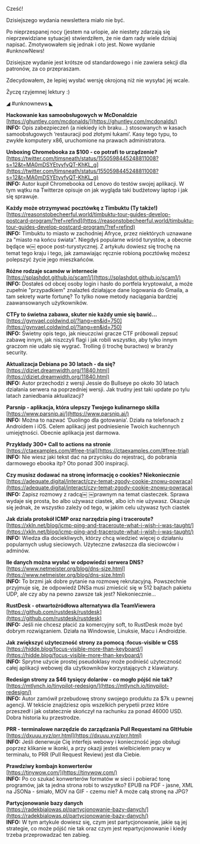 Cześć!

Dzisiejszego wydania newslettera miało nie być.

Po nieprzespanej nocy (jestem na urlopie, ale niestety zdarzają się nieprzewidziane sytuacje) stwierdziłem, że nie dam rady wiele dzisiaj napisać. Zmotywowałem się jednak i oto jest. Nowe wydanie #unknowNews!

Dzisiejsze wydanie jest krótsze od standardowego i nie zawiera sekcji dla patronów, za co przepraszam.

Zdecydowałem, że lepiej wysłać wersję okrojoną niż nie wysyłać jej wcale.

 

Życzę rzyjemnej lektury :)

 

 

◢ #unknownews ◣

**Hackowanie kas samoobsługowych w McDonaldzie**  
[https://ghuntley.com/mcdonalds/](https://ghuntley.com/mcdonalds/)  
**INFO:** Opis zabezpieczeń (a niekiedy ich braku...) stosowanych w kasach samoobsługowych &lsquo;restauracji pod złotymi łukami&rsquo;. Kasy tego typu, to zwykłe komputery x86, uruchomione na prawach administratora.  

**Unboxing Chromebooka za $100 - co potrafi to urządzenie?**  
[https://twitter.com/timsneath/status/1550598445248811008?s=12&t=MA0mDSYEtyyfyQT-KhKL_g](https://twitter.com/timsneath/status/1550598445248811008?s=12&t=MA0mDSYEtyyfyQT-KhKL_g)  
**INFO:** Autor kupił Chromebooka od Lenovo do testów swojej aplikacji. W tym wątku na Twitterze opisuje on jak wygląda taki budżetowy laptop i jak się sprawuje.  

**Każdy może otrzymywać pocztówkę z Timbuktu (Ty także!)**  
[https://reasonstobecheerful.world/timbuktu-tour-guides-develop-postcard-program/?ref=refind](https://reasonstobecheerful.world/timbuktu-tour-guides-develop-postcard-program/?ref=refind)  
**INFO:** Timbuktu to miasto w zachodniej Afryce, przez niektórych uznawane za "miasto na końcu świata". Niegdyś popularne wśród turystów, a obecnie będące w￼ epoce post-turystycznej. Z artykułu dowiesz się trochę na temat tego kraju i tego, jak zamawiając ręcznie robioną pocztówkę możesz polepszyć życie jego mieszkańców.  

**Różne rodzaje scamów w internecie**  
[https://splashdot.github.io/scam1/](https://splashdot.github.io/scam1/)  
**INFO:** Dostałeś od obcej osoby login i hasło do portfela kryptowalut, a może zupełnie "przypadkiem" znalazłeś działające dane logowania do Gmaila, a tam sekrety warte fortunę? To tylko nowe metody naciągania bardziej zaawansowanych użytkowników.  

**CTFy to świetna zabawa, skuter nie każdy umie się bawić...**  
[https://gynvael.coldwind.pl/?lang=en&id=750](https://gynvael.coldwind.pl/?lang=en&id=750)  
**INFO:** Świetny opis tego, jak nieuczciwi gracze CTF próbowali zepsuć zabawę innym, jak niszczyli flagi i jak robili wszystko, aby tylko innym graczom nie udało się wygrać. Trolling (i trochę buractwo) w branży security.  

**Aktualizacja Debiana po 30 latach - da się?**  
[https://diziet.dreamwidth.org/11840.html](https://diziet.dreamwidth.org/11840.html)  
**INFO:** Autor przechodzi z wersji Jessie do Bullseye po około 30 latach działania serwera na poprzedniej wersji. Jak trudny jest taki update po tylu latach zaniedbania aktualizacji?  

**Parsnip - aplikacja, która ulepszy Twojego kulinarnego skilla**  
[https://www.parsnip.ai/](https://www.parsnip.ai/)  
**INFO:** Można to nazwać &lsquo;Duolingo dla gotowania&rsquo;. Działa na telefonach z Androidem i iOS. Celem aplikacji jest podniesienie Twoich kuchennych umiejętności. Obecnie aplikacja jest darmowa.  

**Przykłady 300+ Call to actions na stronie**  
[https://ctaexamples.com/#free-trial](https://ctaexamples.com/#free-trial)  
**INFO:** Nie wiesz jaki tekst dać na przycisku do rejestracj, do pobrania darmowego ebooka itp? Oto ponad 300 inspiracji.  

**Czy musisz dodawać na stronę informację o cookies? Niekoniecznie**  
[https://adequate.digital/interact/czy-temat-zgody-cookie-znowu-powraca](https://adequate.digital/interact/czy-temat-zgody-cookie-znowu-powraca)  
**INFO:** Zapisz rozmowy z radcą￼ ￼prawnym na temat ciasteczek. Sprawa wydaje się prosta, bo albo używasz ciastek, albo ich nie używasz. Okazuje się jednak, że wszystko zależy od tego, w jakim celu używasz tych ciastek  

**Jak działa protokół ICMP oraz narzędzia ping i traceroute?**  
[https://xkln.net/blog/icmp-ping-and-traceroute-what-i-wish-i-was-taught/](https://xkln.net/blog/icmp-ping-and-traceroute-what-i-wish-i-was-taught/)  
**INFO:** Wiedza dla dociekliwych, którzy chcą wiedzieć więcej o działaniu popularnych usług sieciowych. Użyteczne zwłaszcza dla sieciowców i adminów.  

**Ile danych można wysłać w odpowiedzi serwera DNS?**  
[https://www.netmeister.org/blog/dns-size.html](https://www.netmeister.org/blog/dns-size.html)  
**INFO:** To brzmi jak dobre pytanie na rozmowę rekrutacyjną. Powszechnie przyjmuje się, że odpowiedź DNSa musi zmieścić się w 512 bajtach pakietu UDP, ale czy aby na pewno zawsze tak jest? Niekoniecznie...  

**RustDesk - otwartoźródłowa alternatywa dla TeamViewera**  
[https://github.com/rustdesk/rustdesk](https://github.com/rustdesk/rustdesk)  
**INFO:** Jeśli nie chcesz płacić za komercyjny soft, to RustDesk może być dobrym rozwiązaniem. Działa na Windowsie, Linuksie, Macu i Androidzie.  

**Jak zwiększyć użyteczność strony za pomocą :focus-visible w CSS**  
[https://hidde.blog/focus-visible-more-than-keyboard/](https://hidde.blog/focus-visible-more-than-keyboard/)  
**INFO:** Sprytne użycie prostej pseudoklasy może podnieść użyteczność całej aplikacji webowej dla użytkowników korzystających z klawiatury.  

**Redesign strony za $46 tysięcy dolarów - co mogło pójść nie tak?**  
[https://mtlynch.io/tinypilot-redesign/](https://mtlynch.io/tinypilot-redesign/)  
**INFO:** Autor zamówił przebudowę strony swojego produktu za $7k u pewnej agencji. W tekście znajdziesz opis wszelkich perypetii przez które przeszedł i jak ostatecznie skończył na rachunku za ponad 46000 USD. Dobra historia ku przestrodze.  

**PRR - terminalowe narzędzie do zarządzania Pull Requestami na GItHubie**  
[https://dxuuu.xyz/prr.html](https://dxuuu.xyz/prr.html)  
**INFO:** Jeśli denerwuje Cię interfejs webowy i konieczność jego obsługi poprzez klikanie w ikonki, a przy okazji jesteś wielbicielem pracy w terminalu, to PRR (Pull Request Review) jest dla Ciebie.  

**Prawdziwy kombajn konwerterów**  
[https://tinywow.com/](https://tinywow.com/)  
**INFO:** Po co szukać konwerterów formatów w sieci i pobierać tonę programów, jak ta jedna strona robi to wszystko? EPUB na PDF - jasne, XML na JSONa - śmiało, MOV na GIF - czemu nie? A może całą stronę na JPG?  

**Partycjonowanie bazy danych**  
[https://radekbialowas.pl/partycjonowanie-bazy-danych/](https://radekbialowas.pl/partycjonowanie-bazy-danych/)  
**INFO:** W tym artykule dowiesz się, czym jest partycjonowanie, jakie są jej strategie, co może pójść nie tak oraz czym jest repartycjonowanie i kiedy trzeba przeprowadzać ten zabieg.